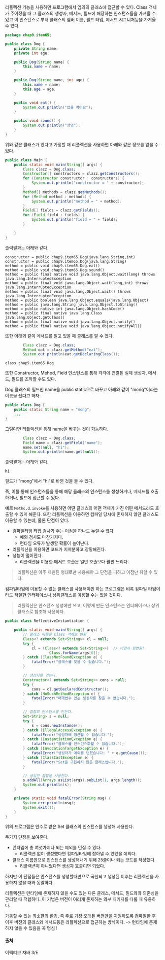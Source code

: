 리플렉션 기능을 사용하면 프로그램에서 임의의 클래스에 접근할 수 있다. Class 객체가 주어졌을 때 그 클래스의 생성자, 메서드, 필드에 해당하는 인스턴스들을 가져올 수 있고 이 인스턴스로 부터 클래스의 멤버 이름, 필드 타입, 메서드 시그니처등을 가져올 수 있다. 

```java
package chap9.item65;

public class Dog {
    private String name;
    private int age;

    public Dog(String name) {
        this.name = name;
    }

    public Dog(String name, int age) {
        this.name = name;
        this.age = age;
    }

    public void eat() {
        System.out.println("밥을 먹어요");
    }

    public void sound() {
        System.out.println("멍멍");
    }
}
```
위와 같은 클래스가 있다고 가정할 때 리플렉션을 사용하면 아래와 같은 정보를 얻을 수 있다. 

```java
public class Main {
    public static void main(String[] args) {
        Class clazz = Dog.class;
        Constructor[] constructors = clazz.getConstructors();
        for (Constructor constructor : constructors) {
            System.out.println("constructor = " + constructor);
        }
        Method[] methods = clazz.getMethods();
        for (Method method : methods) {
            System.out.println("method = " + method);
        }
        Field[] fields = clazz.getFields();
        for (Field field : fields) {
            System.out.println("field = " + field);
        }

    }
}
```

출력결과는 아래와 같다. 
```
constructor = public chap9.item65.Dog(java.lang.String,int)
constructor = public chap9.item65.Dog(java.lang.String)
method = public void chap9.item65.Dog.eat()
method = public void chap9.item65.Dog.sound()
method = public final native void java.lang.Object.wait(long) throws java.lang.InterruptedException
method = public final void java.lang.Object.wait(long,int) throws java.lang.InterruptedException
method = public final void java.lang.Object.wait() throws java.lang.InterruptedException
method = public boolean java.lang.Object.equals(java.lang.Object)
method = public java.lang.String java.lang.Object.toString()
method = public native int java.lang.Object.hashCode()
method = public final native java.lang.Class java.lang.Object.getClass()
method = public final native void java.lang.Object.notify()
method = public final native void java.lang.Object.notifyAll()
```
또한 아래와 같이 메서드를 알고 있을 때 클래스를 알 수 있다. 
```java
        Class clazz = Dog.class;
        Method eat = clazz.getMethod("eat");
        System.out.println(eat.getDeclaringClass());
```

```
class chap9.item65.Dog
```

또한 Constructor, Mehod, Field 인스턴스를 통해 각각에 연결된 실제 생성자, 메서드, 필드를 조작할 수도 있다. 

Dog 클래스의 필드인 name을 public static으로 바꾸고 아래와 같이 "mong"이라는 이름을 줬다고 하자. 

```java
public class Dog {
    public static String name = "mong";
    ...
}
```
그렇다면 리플렉션을 통해 name을 바꾸는 것이 가능하다. 

```java
        Class clazz = Dog.class;
        Field name = clazz.getField("name");
        name.set(null, "hi");
        System.out.println(name.get(null));
```
출력결과는 아래와 같다. 
```
hi
```
필드가 "mong"에서 "hi"로 바뀐 것을 볼 수 있다. 

즉, 이를 통해 인스턴스들을 통해 해당 클래스의 인스턴스를 생성하거나, 메서드를 호출하거나, 필드에 접근할 수 있다. 

예로 `Metho.d.invoke`를 사용하면 어떤 클래스의 어떤 객체가 가진 어떤 메서드라도 호출할 수 있게 해준다. 또한 리플렉션을 이용하면 컴파일 당시에 존재하지 않던 클래스도 이용할 수 있는데, 물론 단점이 있다. 


- 컴파일타임 타입 검사가 주는 이점을 하나도 누릴 수 없다. 
	- 예외 검사도 마찬가지다. 
    - 런타임 오류가 발생할 확률이 늘어난다. 
- 리플렉션을 이용하면 코드가 지저분하고 장황해진다. 
- 성능이 떨어진다. 
	- 리플렉션을 이용한 메서드 호출은 일반 호출보다 훨씬 느리다. 

> 리플렉션은 아주 제한된 형태로만 사용해야 그 단점을 피하고 이점만 취할 수 있다. 

컴파일타임에 이용할 수 없는 클래스를 사용해야만 하는 프로그램은 비록 컴파일 타임이라도 적절한 인터페이스나 상위클래스를 이용할 수는 있을 것이다. 

> 리플렉션은 인스턴스 생성에만 쓰고, 이렇게 만든 인스턴스는 인터페이스나 상위 클래스로 참조해 사용하자. 

```java
public class ReflectiveInstantiation {

    public static void main(String[] args) {
        // 클래스 이름을 Class 객체로 변환
        Class<? extends Set<String>> cl = null;
        try {
            cl = (Class<? extends Set<String>>)  // 비검사 형변환!
                    Class.forName(args[0]);
        } catch (ClassNotFoundException e) {
            fatalError("클래스를 찾을 수 없습니다.");
        }

        // 생성자를 얻는다.
        Constructor<? extends Set<String>> cons = null;
        try {
            cons = cl.getDeclaredConstructor();
        } catch (NoSuchMethodException e) {
            fatalError("매개변수 없는 생성자를 찾을 수 없습니다.");
        }

        // 집합의 인스턴스를 만든다.
        Set<String> s = null;
        try {
            s = cons.newInstance();
        } catch (IllegalAccessException e) {
            fatalError("생성자에 접근할 수 없습니다.");
        } catch (InstantiationException e) {
            fatalError("클래스를 인스턴스화할 수 없습니다.");
        } catch (InvocationTargetException e) {
            fatalError("생성자가 예외를 던졌습니다: " + e.getCause());
        } catch (ClassCastException e) {
            fatalError("Set을 구현하지 않은 클래스입니다.");
        }

        // 생성한 집합을 사용한다.
        s.addAll(Arrays.asList(args).subList(1, args.length));
        System.out.println(s);
    }

    private static void fatalError(String msg) {
        System.err.println(msg);
        System.exit(1);
    }
}
```
위의 프로그램은 인수로 받은 Set 클래스의 인스턴스를 생성해 사용한다. 

두가지 단점을 보여준다. 

- 런타임에 총 여섯가지나 되는 예외를 던질 수 있다. 
	- 리플렉션 없이 생성했다면 컴파일타임에 잡아낼 수 있었을 예외다. 
- 클래스 이름만으로 인스턴스를 생성해내기 위해 25줄이나 되는 코드를 작성했다. 
	- 리플렉션이 아니었다면 생성자 호출이면 되었다. 
    
    
하지만 이 단점들은 인스턴스를 생성할때만으로 국한되고 생성된 이후는 리플렉션을 사용하지 않을 때와 동일하다.     

리플렉션은 런타임에 존재하지 않을 수도 있는 다른 클래스, 메서드, 필드와의 의존성을 관리할 때 적합하다. 이 기법은 버전이 여러개 존재하는 외부 패키지를 다룰 때 유용하다. 

가동할 수 있는 최소한의 환경, 즉 주로 가장 오래된 버전만을 지원하도록 컴파일한 후 이후 버전의 클래스와 메서드등은 리플렉션으로 접근하는 방식이다. -> 런타임에 존재하지 않을 수 있음을 꼭 명심 !

#### 출처

이펙티브 자바 3/E
